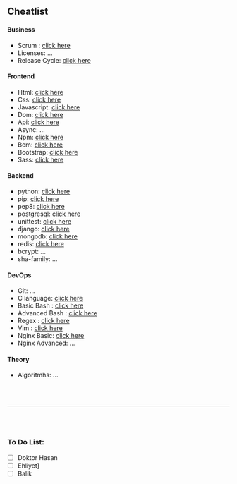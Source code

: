 ## Cheatlist

#### Business

- Scrum  : [click here](./compsci/business/scrum-cheatsheet.md)
- Licenses: ...
- Release Cycle: [click here](/cheatsheet/software-life-cycle.md)

#### Frontend

- Html: [click here](./cheatsheet/html.md)
- Css: [click here](./cheatsheet/css.md)
- Javascript: [click here](./cheatsheet/javascript.md)
- Dom: [click here](./cheatsheet/javascript.md)
- Api: [click here](./cheatsheet/api.md)
- Async: ...
- Npm: [click here](./cheatsheet/npm.md)
- Bem: [click here](./cheatsheet/bem.md)
- Bootstrap: [click here](./cheatsheet/bootstrap.md)
- Sass: [click here](./cheatsheet/scss.md)


#### Backend

- python: [click here](./cheatsheet/python.md)
- pip: [click here](./cheatsheet/pip.md)
- pep8: [click here](./cheatsheet/pep8.py)
- postgresql: [click here](./cheatsheet/postgresql.md)
- unittest: [click here](./cheatsheet/unittest.md)
- django: [click here](./cheatsheet/django.md)
- mongodb: [click here](./cheatsheet/mongodb.md)
- redis: [click here](./cheatsheet/redis.md)
- bcrypt: ...
- sha-family: ...

#### DevOps

- Git: ...
- C language: [click here](./cheatsheet/c.md)
- Basic Bash : [click here](./compsci/web-devops/unix-shell/basic-cheatsheet.md) 
- Advanced Bash : [click here](./compsci/web-devops/unix-shell/advanced-cheatsheet.md)
- Regex : [click here](./compsci/web-devops/regex/cheatsheet.md)
- Vim : [click here](./compsci/web-devops/vim/cheatsheet.md)
- Nginx Basic: [click here](./cheatsheet/nginx-basic.md)
- Nginx Advanced: ...

#### Theory

- Algoritmhs: ...


<br>
<br>

---

<br>
<br>

### To Do List:

- [ ] Doktor Hasan
- [ ] Ehliyet]
- [ ] Balik
